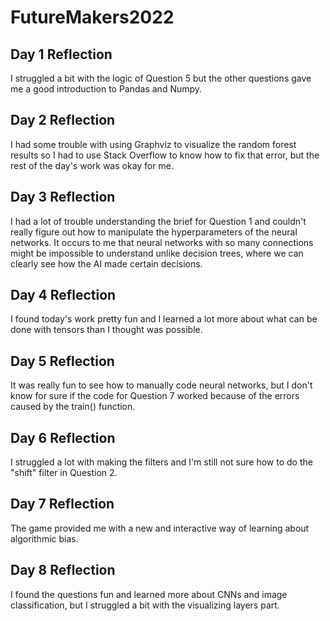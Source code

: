 # FutureMakers2022
## Day 1 Reflection
I struggled a bit with the logic of Question 5 but the other questions gave me a good introduction to Pandas and Numpy.
## Day 2 Reflection 
I had some trouble with using Graphviz to visualize the random forest results so I had to use Stack Overflow to know how to fix that error, but the rest of the day's work was okay for me.
## Day 3 Reflection
I had a lot of trouble understanding the brief for Question 1 and couldn't really figure out how to manipulate the hyperparameters of the neural networks. It occurs to me that neural networks with so many connections might be impossible to understand unlike decision trees, where we can clearly see how the AI made certain decisions. 
## Day 4 Reflection
I found today's work pretty fun and I learned a lot more about what can be done with tensors than I thought was possible.
## Day 5 Reflection
It was really fun to see how to manually code neural networks, but I don't know for sure if the code for Question 7 worked because of the errors caused by the train() function.
## Day 6 Reflection
I struggled a lot with making the filters and I'm still not sure how to do the "shift" filter in Question 2.
## Day 7 Reflection
The game provided me with a new and interactive way of learning about algorithmic bias.
## Day 8 Reflection
I found the questions fun and learned more about CNNs and image classification, but I struggled a bit with the visualizing layers part. 
